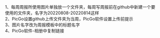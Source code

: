 1、每周周报所使用图片单独放一个文件夹，每周写周报前在github中新建一个要使用的文件夹，名字为20220808-20220814这样    
2、PicGo设置github上传文件夹为当周，PicGo软件设置上传前提示  
3、图片名字改为周报模板中的标题名字  
4、PicGo软件-相册中复制链接  

